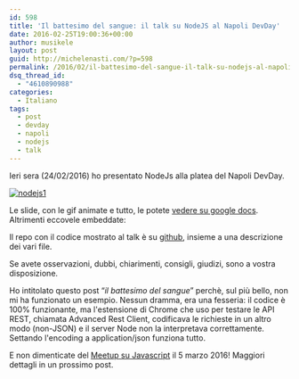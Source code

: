 ```yaml
---
id: 598
title: 'Il battesimo del sangue: il talk su NodeJS al Napoli DevDay'
date: 2016-02-25T19:00:36+00:00
author: musikele
layout: post
guid: http://michelenasti.com/?p=598
permalink: /2016/02/il-battesimo-del-sangue-il-talk-su-nodejs-al-napoli-devday/
dsq_thread_id:
  - "4610890988"
categories:
  - Italiano
tags:
  - post
  - devday
  - napoli
  - nodejs
  - talk
---
```

Ieri sera (24/02/2016) ho presentato NodeJs alla platea del Napoli DevDay.

<a href="https://i2.wp.com/michelenasti.com/wp-content/uploads/2016/02/nodejs1.jpg" rel="attachment wp-att-600"><img class="wp-image-600 size-medium aligncenter" src="https://i0.wp.com/michelenasti.com/wp-content/uploads/2016/02/nodejs1-e1456388830455-300x270.jpg?fit=300%2C270" alt="nodejs1" srcset="https://i1.wp.com/michelenasti.com/wp-content/uploads/2016/02/nodejs1-e1456388830455.jpg?resize=300%2C270 300w, https://i1.wp.com/michelenasti.com/wp-content/uploads/2016/02/nodejs1-e1456388830455.jpg?w=476 476w" sizes="(max-width: 300px) 100vw, 300px" data-recalc-dims="1" /></a><a href="https://i2.wp.com/michelenasti.com/wp-content/uploads/2016/02/nodejs2-e1456388882207.jpg" rel="attachment wp-att-601"><img class="wp-image-601 size-medium aligncenter" src="https://i1.wp.com/michelenasti.com/wp-content/uploads/2016/02/nodejs2-e1456388882207-300x293.jpg?fit=300%2C293" alt="" srcset="https://i2.wp.com/michelenasti.com/wp-content/uploads/2016/02/nodejs2-e1456388882207.jpg?resize=300%2C293 300w, https://i2.wp.com/michelenasti.com/wp-content/uploads/2016/02/nodejs2-e1456388882207.jpg?w=476 476w" sizes="(max-width: 300px) 100vw, 300px" data-recalc-dims="1" /></a>

Le slide, con le gif animate e tutto, le potete [vedere su google docs](https://docs.google.com/presentation/d/1EDsvR99WUDx3IBhygYt51YKM1sA5UA_PJmaRFh9HTa4/edit?usp=sharing). Altrimenti eccovele embeddate:

Il repo con il codice mostrato al talk è su [github](https://github.com/musikele/nodeJsExamples), insieme a una descrizione dei vari file.

Se avete osservazioni, dubbi, chiarimenti, consigli, giudizi, sono a vostra disposizione.

Ho intitolato questo post &#8220;_il battesimo del sangue_&#8221; perchè, sul più bello, non mi ha funzionato un esempio. Nessun dramma, era una fesseria: il codice è 100% funzionante, ma l'estensione di Chrome che uso per testare le API REST, chiamata Advanced Rest Client, codificava le richieste in un altro modo (non-JSON) e il server Node non la interpretava correttamente. Settando l'encoding a <span class="lang:default decode:true crayon-inline ">application/json </span> funziona tutto.

E non dimenticate del [Meetup su Javascript](http://www.meetup.com/it-IT/JS-Salerno/)  il 5 marzo 2016! Maggiori dettagli in un prossimo post.